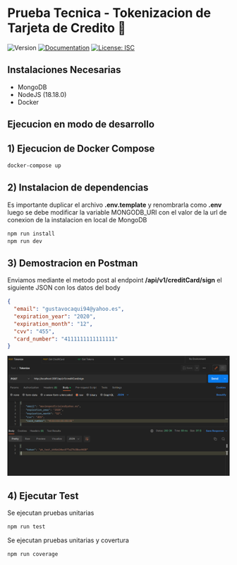 # Prueba Tecnica - Tokenizacion de Tarjeta de Credito 👋
![Version](https://img.shields.io/badge/version-1.0.0-blue.svg?cacheSeconds=2592000)
[![Documentation](https://img.shields.io/badge/documentation-yes-brightgreen.svg)](https://github.com/gacc94/nodejs-prueba-tecnica-culqi/tree/main)
[![License: ISC](https://img.shields.io/badge/License-ISC-yellow.svg)](#)

## Instalaciones Necesarias
* MongoDB
* NodeJS (18.18.0)
* Docker

## Ejecucion en modo de desarrollo

##  1) Ejecucion de Docker Compose

```sh
docker-compose up
```

##  2) Instalacion de dependencias

Es importante duplicar el archivo **.env.template** y renombrarla como **.env** luego se debe modificar la 
variable MONGODB_URI con el valor de la url de conexion de la instalacion en local de MongoDB

```sh
npm run install
npm run dev
```
##  3) Demostracion en Postman

Enviamos mediante el metodo post al endpoint **/api/v1/creditCard/sign** el siguiente JSON con los datos del body
```json
{
  "email": "gustavocaqui94@yahoo.es",
  "expiration_year": "2020",
  "expiration_month": "12",
  "cvv": "455",
  "card_number": "4111111111111111"
}
```
![Token de Tarjeta de Credito](https://github.com/maximopeoficiales/node-ts-prueba-tecnica-culqi/blob/master/imgs/sign.png?raw=true)

##  4) Ejecutar Test
Se ejecutan pruebas unitarias
```sh
npm run test
```
Se ejecutan pruebas unitarias y covertura
```sh
npm run coverage
```